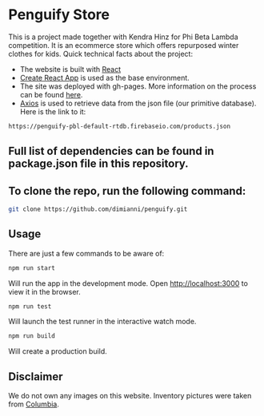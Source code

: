 # Penguify Store

This is a project made together with Kendra Hinz for Phi Beta Lambda competition. It is an ecommerce store which offers repurposed winter clothes for kids. Quick technical facts about the project:

- The website is built with [React](https://reactjs.org/) 
- [Create React App](https://create-react-app.dev/) is used as the base environment. 
- The site was deployed with gh-pages. More information on the process can be found [here](https://create-react-app.dev/docs/deployment/#github-pages).
- [Axios](https://www.npmjs.com/package/axios) is used to retrieve data from the json file (our primitive database). Here is the link to it:

```bash
https://penguify-pbl-default-rtdb.firebaseio.com/products.json
```
## Full list of dependencies can be found in package.json file in this repository. 

## To clone the repo, run the following command:

```bash
git clone https://github.com/dimianni/penguify.git
```

## Usage

There are just a few commands to be aware of:

```bash
npm run start
```

Will run the app in the development mode. Open [http://localhost:3000](http://localhost:3000) to view it in the browser.

```bash
npm run test
```

Will launch the test runner in the interactive watch mode.


```bash
npm run build
```
Will create a production build.

## Disclaimer

We do not own any images on this website. Inventory pictures were taken from [Columbia](https://www.columbia.com/).
